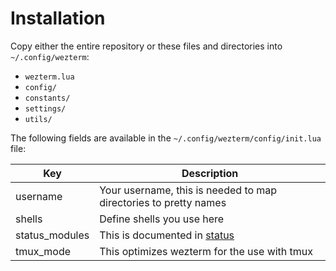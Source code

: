 # Installation

Copy either the entire repository or these files and directories into `~/.config/wezterm`:

- `wezterm.lua`
- `config/`
- `constants/`
- `settings/`
- `utils/`

The following fields are available in the `~/.config/wezterm/config/init.lua` file:

| Key            | Description                                                      |
| -------------- | ---------------------------------------------------------------- |
| username       | Your username, this is needed to map directories to pretty names |
| shells         | Define shells you use here                                       |
| status_modules | This is documented in [status](/status)                          |
| tmux_mode      | This optimizes wezterm for the use with tmux                     |
